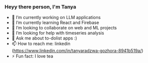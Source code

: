 ### Heyy there person, I'm Tanya


- 🔭 I’m currently working on LLM applications
- 🌱 I’m currently learning React and Firebase
- 👯 I’m looking to collaborate on web and ML projects
- 🤔 I’m looking for help with timeseries analysis
- 💬 Ask me about to-dolist apps :)
- 📫 How to reach me: linkedin (https://www.linkedin.com/in/tanyaradzwa-gozhora-8941b519a/)
- ⚡ Fun fact: I love tea


